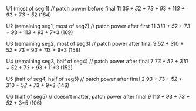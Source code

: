 
U1 (most of seg 1)
                        // patch power before final 11
3*5 + 5*2 + 7*3 + 9*3 + 11*3 + 9*3 + 7*3 + 5*2 (164)

U2 (remaining seg1, most of seg2)
                        // patch power after first 11
3*10 + 5*2 + 7*3 + 9*3 + 11*3 + 9*3 + 7*3 (169)

U3 (remaining seg2, most of seg3)
                        // patch power after final 9
5*2 + 3*10 + 5*2 + 7*3 + 9*3 + 11*3 + 9*3 (158)

U4 (remaining seg3, half of seg4)
                        // patch power after final 7
7*3 + 5*2 + 3*10 + 5*2 + 7*3 + 9*3 + 11*3 (152)

U5 (half of seg4, half of seg5)
                        // patch power after final 2
9*3 + 7*3 + 5*2 + 3*10 + 5*2 + 7*3 + 9*3 (146)

U6 (half of seg5)
            // doesn't matter, patch power after final 9
11*3 + 9*3 + 7*3 + 5*2 + 3*5 (106)



